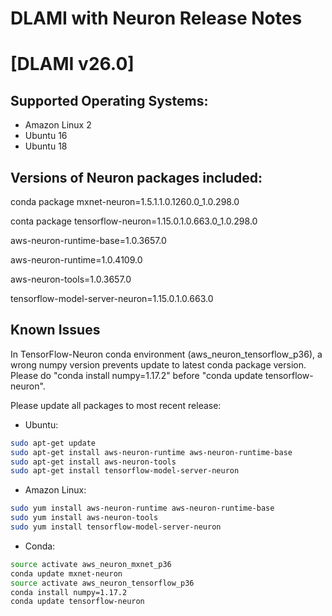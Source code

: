 # DLAMI with Neuron Release Notes

# [DLAMI v26.0]

## Supported Operating Systems:

* Amazon Linux 2
* Ubuntu 16
* Ubuntu 18

## Versions of Neuron packages included:

conda package mxnet-neuron=1.5.1.1.0.1260.0_1.0.298.0

conta package tensorflow-neuron=1.15.0.1.0.663.0_1.0.298.0

aws-neuron-runtime-base=1.0.3657.0

aws-neuron-runtime=1.0.4109.0

aws-neuron-tools=1.0.3657.0

tensorflow-model-server-neuron=1.15.0.1.0.663.0



## Known Issues

In TensorFlow-Neuron conda environment (aws_neuron_tensorflow_p36), a wrong numpy version prevents update to latest conda package version. Please do "conda install numpy=1.17.2" before "conda update tensorflow-neuron".

Please update all packages to most recent release:

*  Ubuntu:

```bash
sudo apt-get update
sudo apt-get install aws-neuron-runtime aws-neuron-runtime-base
sudo apt-get install aws-neuron-tools
sudo apt-get install tensorflow-model-server-neuron
```

*  Amazon Linux:
```bash
sudo yum install aws-neuron-runtime aws-neuron-runtime-base
sudo yum install aws-neuron-tools
sudo yum install tensorflow-model-server-neuron
```

*  Conda:
```bash
source activate aws_neuron_mxnet_p36
conda update mxnet-neuron
source activate aws_neuron_tensorflow_p36
conda install numpy=1.17.2
conda update tensorflow-neuron
```
